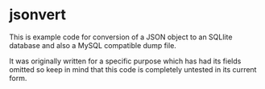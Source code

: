 jsonvert
========

This is example code for conversion of a JSON object to an SQLlite database and also a MySQL compatible dump file.

It was originally written for a specific purpose which has had its fields omitted so keep in mind that this code is completely untested in its current form.
